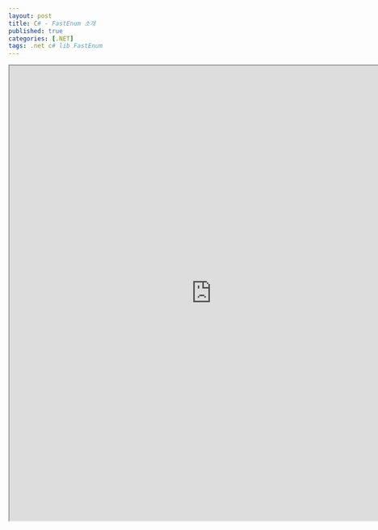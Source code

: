 ```yaml
---
layout: post
title: C# - FastEnum 소개
published: true
categories: [.NET]
tags: .net c# lib FastEnum
---  
```

<iframe width="800" height="900" src="https://docs.google.com/document/d/e/2PACX-1vTm-AM_FMvfEO_7SuIbA4oLs0jl73FIYQqbPA3WEMN5oexgM9eCkLDCiXsNDRwRf_sV6TRdUBphVml0/pub?embedded=true"></iframe>   
  
   